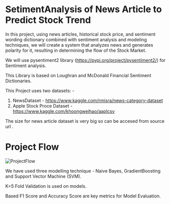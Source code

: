 # SetimentAnalysis of News Article to Predict Stock Trend
In this project, using news articles, historical stock price, and sentiment wording dictionary combined with sentiment analysis and modeling techniques, we will create a system that analyzes news and generates polarity for it, resulting in determining the flow of the Stock Market.

We will use pysentiment2 library (https://pypi.org/project/pysentiment2/) for Sentiment analysis. 

This Library is based on Loughran and McDonald Financial Sentiment Dictionaries.

This Project uses two datasets: -
1. NewsDataset - https://www.kaggle.com/rmisra/news-category-dataset
2. Apple Stock Proce Dataset - https://www.kaggle.com/khoongweihao/aaplcsv

The size for news article dataset is very big so can be accesed from source url .

# Project Flow 

![ProjectFlow](https://user-images.githubusercontent.com/81599198/150951250-8b58dcd0-717e-4a22-ac60-f09adcf06280.png)

We have used three modelling technique - Naive Bayes,  GradientBoosting and Support Vector 
Machine (SVM).

K=5 Fold Validation is used on models.

Based F1 Score and Accuracy Score are key metrics for Model Evaluation. 
